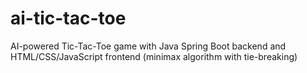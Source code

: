 # ai-tic-tac-toe
AI-powered Tic-Tac-Toe game with Java Spring Boot backend and HTML/CSS/JavaScript frontend (minimax algorithm with tie-breaking)
